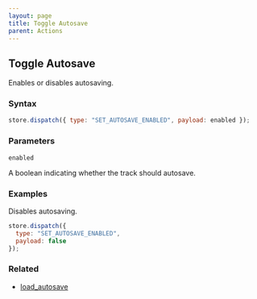 ```yaml
---
layout: page
title: Toggle Autosave
parent: Actions
---
```


## Toggle Autosave

Enables or disables autosaving.

### Syntax

```js
store.dispatch({ type: "SET_AUTOSAVE_ENABLED", payload: enabled });
```

### Parameters

`enabled`

A boolean indicating whether the track should autosave.

### Examples

Disables autosaving.

```js
store.dispatch({
  type: "SET_AUTOSAVE_ENABLED",
  payload: false
});
```

### Related

- [load_autosave](./load_autosave.md)
